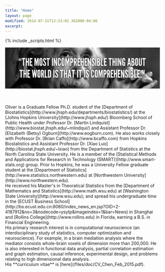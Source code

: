 ```yaml
---
title: "Home"
layout: page
modified: 2014-07-31T13:23:02.362000-04:00
excerpt: 
---
```

{% include _scripts.html %}

![x](/images/Einstein.jpg)

<br />
<br />
Oliver is a Graduate Fellow Ph.D. student of the [Department of Biostatistics](http://www.jhsph.edu/departments/biostatistics/) at the [Johns Hopkins University](http://www.jhsph.edu/) Bloomberg School of Public Health under Professor Dr. [Martin Lindquist](http://www.biostat.jhsph.edu/~mlindqui/) and Assistant Professor Dr. [Elizabeth (Betsy) Ogburn](http://www.eogburn.com). He also works closely with Professor Dr. [Brian Caffo](http://www.bcaffo.com) from Hopkins Biostatistics and Assistant Professor Dr. [Xiao Luo](http://biostat.jhsph.edu/~lxiao)
from the Department of Statistics at the North Carolina State University. He is a member of the [Statistical Methods and Applications for Research in Technology (SMART)](http://www.smart-stats.org) group. Prior to Hopkins, he was a University Fellow graduate student at the [Department of Statistics](http://www.statistics.northwestern.edu) at [Northwestern University](http://www.northwestern.edu).

<br />
He received his Master's in Theoratical Statistics from the [Department of Mathematics and Statistics](http://www.math.wsu.edu) at [Washington State University](http://www.wsu.edu); and spread his undergraduate time in the [ECUST Business School](http://bs.ecust.edu.cn:8080/index_news_en.jsp?OID=2-4187912&no=3&nodecode=ysytp&imageindex=1&bar=News) in Shanghai and [Rollins College](http://www.rollins.edu) in Florida, earning a B.S. in Financial Engineering.


<br />
His primary research interest is in computational neuroscience (an interdisciplinary study of statistics, computer optimization and neuroscience). For example, in a brain mediation analysis where the mediator consists whole-brain voxels of dimension more than 200,000. He is also interested in functional data analysis, partial correlation estimation and graph estimation, causal inference, experimental design, and problems relating to high dimensional data analysis. 

<br />
His **curriculum vitae** is [here](/files/doc/CV_Chen_Feb_2015.pdf).
